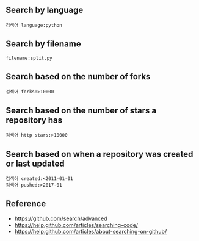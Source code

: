 ## Search by language
```
검색어 language:python
```

## Search by filename
```
filename:split.py
```

## Search based on the number of forks
```
검색어 forks:>10000
```

## Search based on the number of stars a repository has
```
검색어 http stars:>10000
```

## Search based on when a repository was created or last updated
```
검색어 created:<2011-01-01
검색어 pushed:>2017-01
```

## Reference
* https://github.com/search/advanced
* https://help.github.com/articles/searching-code/
* https://help.github.com/articles/about-searching-on-github/
